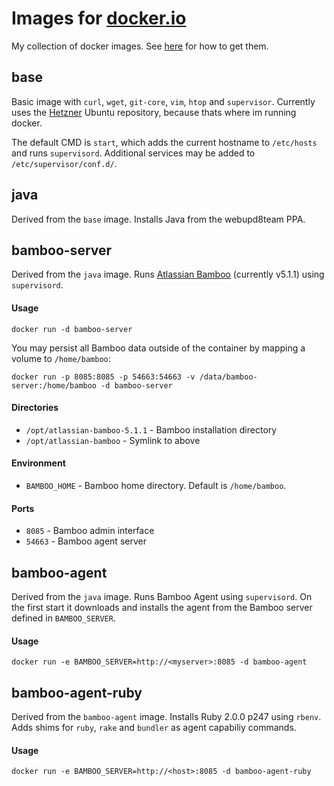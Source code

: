 # Images for [docker.io](http://docker.io)

My collection of docker images. See [here](https://index.docker.io/u/hwuethrich/) for how to get them.

## base

Basic image with `curl`, `wget`, `git-core`, `vim`, `htop` and `supervisor`. Currently uses 
the [Hetzner](http://www.hetzner.de) Ubuntu repository, because thats where im running docker.

The default CMD is `start`, which adds the current hostname to `/etc/hosts` and runs `supervisord`. 
Additional services may be added to `/etc/supervisor/conf.d/`.

## java

Derived from the `base` image. Installs Java from the webupd8team PPA.

## bamboo-server

Derived from the `java` image. Runs [Atlassian Bamboo](https://www.atlassian.com/software/bamboo) (currently v5.1.1)
using `supervisord`.

#### Usage

```
docker run -d bamboo-server
```

You may persist all Bamboo data outside of the container by mapping a volume to `/home/bamboo`:

```
docker run -p 8085:8085 -p 54663:54663 -v /data/bamboo-server:/home/bamboo -d bamboo-server
```

#### Directories

* `/opt/atlassian-bamboo-5.1.1` - Bamboo installation directory
* `/opt/atlassian-bamboo` - Symlink to above

#### Environment

* `BAMBOO_HOME` - Bamboo home directory. Default is `/home/bamboo`.

#### Ports

* `8085` - Bamboo admin interface
* `54663` - Bamboo agent server

## bamboo-agent

Derived from the `java` image. Runs Bamboo Agent using `supervisord`. On the first start it downloads and installs the agent from the Bamboo server
defined in `BAMBOO_SERVER`.

#### Usage

```
docker run -e BAMBOO_SERVER=http://<myserver>:8085 -d bamboo-agent
```

## bamboo-agent-ruby

Derived from the `bamboo-agent` image. Installs Ruby 2.0.0 p247 using `rbenv`.  Adds shims for `ruby`, `rake` 
and `bundler` as agent capabiliy commands.

#### Usage

```
docker run -e BAMBOO_SERVER=http://<host>:8085 -d bamboo-agent-ruby
```


